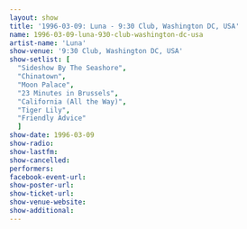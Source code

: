 ```yaml
---
layout: show
title: '1996-03-09: Luna - 9:30 Club, Washington DC, USA'
name: 1996-03-09-luna-930-club-washington-dc-usa
artist-name: 'Luna'
show-venue: '9:30 Club, Washington DC, USA'
show-setlist: [
  "Sideshow By The Seashore",
  "Chinatown",
  "Moon Palace",
  "23 Minutes in Brussels",
  "California (All the Way)",
  "Tiger Lily",
  "Friendly Advice"
  ]
show-date: 1996-03-09
show-radio: 
show-lastfm: 
show-cancelled: 
performers: 
facebook-event-url: 
show-poster-url: 
show-ticket-url: 
show-venue-website: 
show-additional: 
---
```


